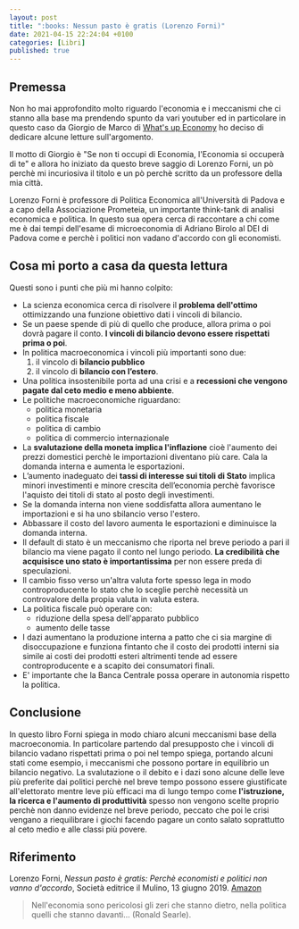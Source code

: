 ```yaml
---
layout: post
title: ":books: Nessun pasto è gratis (Lorenzo Forni)"
date: 2021-04-15 22:24:04 +0100
categories: [Libri]
published: true
---
```

## Premessa
Non ho mai approfondito molto riguardo l'economia e i meccanismi che ci stanno alla base ma prendendo spunto da vari youtuber ed in particolare in questo caso da Giorgio de Marco di [What's up Economy](https://www.youtube.com/channel/UCnE113MJbg0sY5Ji0ZOOtcw) ho deciso di dedicare alcune letture sull'argomento.

Il motto di Giorgio è "Se non ti occupi di Economia, l'Economia si occuperà di te" e allora ho iniziato da questo breve saggio di Lorenzo Forni, un pò perchè mi incuriosiva il titolo e un pò perchè scritto da un professore della mia città.

Lorenzo Forni è professore di Politica Economica all'Università di Padova e a capo della Associazione Prometeia, un importante think-tank di analisi economica e politica. In questo sua opera cerca di raccontare a chi come me è dai tempi dell'esame di microeconomia di Adriano Birolo al DEI di Padova come e perchè i politici non vadano d'accordo con gli economisti.

## Cosa mi porto a casa da questa lettura

Questi sono i punti che più mi hanno colpito:

- La scienza economica cerca di risolvere il **problema dell'ottimo** ottimizzando una funzione obiettivo dati i vincoli di bilancio.
- Se un paese spende di più di quello che produce, allora prima o poi dovrà pagare il conto. **I vincoli di bilancio devono essere rispettati prima o poi**.
- In politica macroeconomica i vincoli più importanti sono due:
  1.  il vincolo di **bilancio pubblico**
  2.  il vincolo di **bilancio con l’estero**.
- Una politica insostenibile porta ad una crisi e a **recessioni che vengono pagate dal ceto medio e meno abbiente**.
- Le politiche macroeconomiche riguardano:
  - politica monetaria
  - politica fiscale
  - politica di cambio
  - politica di commercio internazionale
- La **svalutazione della moneta implica l'inflazione** cioè l'aumento dei prezzi domestici perchè le importazioni diventano più care. Cala la domanda interna e aumenta le esportazioni.
- L’aumento inadeguato dei **tassi di interesse sui titoli di Stato** implica minori investimenti e minore crescita dell’economia perchè favorisce l'aquisto dei titoli di stato al posto degli investimenti.
- Se la domanda interna non viene soddisfatta allora aumentano le importazioni e si ha uno sbilancio verso l'estero.
- Abbassare il costo del lavoro aumenta le esportazioni e diminuisce la domanda interna.
- Il default di stato è un meccanismo che riporta nel breve periodo a pari il bilancio ma viene pagato il conto nel lungo periodo. **La credibilità che acquisisce uno stato è importantissima** per non essere preda di speculazioni.
- Il cambio fisso verso un'altra valuta forte spesso lega in modo controproducente lo stato che lo sceglie perchè necessità un controvalore della propia valuta in valuta estera.
- La politica fiscale può operare con:
  - riduzione della spesa dell'apparato pubblico
  - aumento delle tasse
- I dazi aumentano la produzione interna a patto che ci sia margine di disoccupazione e funziona fintanto che il costo dei prodotti interni sia simile ai costi dei prodotti esteri altrimenti tende ad essere controproducente e a scapito dei consumatori finali.
- E' importante che la Banca Centrale possa operare in autonomia rispetto la politica.

## Conclusione

In questo libro Forni spiega in modo chiaro alcuni meccanismi base della macroeconomia. In particolare partendo dal presupposto che i vincoli di bilancio vadano rispettati prima o poi nel tempo spiega, portando alcuni stati come esempio, i meccanismi che possono portare in equilibrio un bilancio negativo. La svalutazione o il debito e i dazi sono alcune delle leve più preferite dai politici perchè nel breve tempo possono essere giustificate all'elettorato mentre leve più efficaci ma di lungo tempo come **l'istruzione, la ricerca e l'aumento di produttività** spesso non vengono scelte proprio perchè non danno evidenze nel breve periodo, peccato che poi le crisi vengano a riequilibrare i giochi facendo pagare un conto salato soprattutto al ceto medio e alle classi più povere.

## Riferimento

Lorenzo Forni, _Nessun pasto è gratis: Perchè economisti e politici non vanno d'accordo_, Società editrice il Mulino, 13 giugno 2019. [Amazon](https://www.amazon.it/Nessun-pasto-gratis-economisti-Contemporanea-ebook/dp/B07SN3TTFK/ref=tmm_kin_swatch_0?_encoding=UTF8&qid=1611606122&sr=8-1)

> Nell'economia sono pericolosi gli zeri che stanno dietro, nella politica quelli che stanno davanti... (Ronald Searle).
